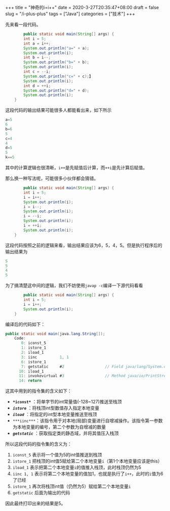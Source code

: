 +++
title = "神奇的i=i++"
date = 2020-3-27T20:35:47+08:00
draft = false
slug = "/i-plus-plus"
tags = ["Java"]
categories = ["技术"]
+++

先来看一段代码。

```java
		public static void main(String[] args) {
        int i = 5;
        int a = i++;
        System.out.println("a=" + a);
        System.out.println(i);
        int b = i--;
        System.out.println("b=" + b);
        System.out.println(i);
        int c = --i;
        System.out.println("c=" + c);】
        System.out.println(i);
        int d = ++i;
        System.out.println("d=" + d);
        System.out.println(i);
    }
```

这段代码的输出结果可能很多人都能看出来，如下所示

```java
a=5
6
b=6
5
c=4
4
d=5
5
k==5
```

其中的计算逻辑也很清晰，`i++`是先赋值后计算，而`++i`是先计算后赋值。

那么换一种写法呢，可能很多小伙伴都会猜错。

```java
		public static void main(String[] args) {
        int i = 5;
        i = i++;
        System.out.println(i);
        i = i--;
        System.out.println(i);
        i = --i;
        System.out.println(i);
        i = ++i;
        System.out.println(i);
    }
```

这段代码按照之前的逻辑来看，输出结果应该为6，5，4，5。但是执行程序后的输出结果为

```java
5
5
4
5
```

为了搞清楚这中间的逻辑，我们不妨使用`javap -c`编译一下源代码看看

```java
		public static void main(String[] args) {
        int i = 5;
        i = i++;
        System.out.println(i);
    }
```

编译后的代码如下：

```java
public static void main(java.lang.String[]);
    Code:
       0: iconst_5 
       1: istore_1
       2: iload_1
       3: iinc          1, 1
       6: istore_1
       7: getstatic     #2                  // Field java/lang/System.out:Ljava/io/PrintStream;
      10: iload_1
      11: invokevirtual #3                  // Method java/io/PrintStream.println:(I)V
      14: return
```

这其中用到的指令集的含义如下：

- **`*iconst*`** ：将单字节的int常量值(-128~127)推送至栈顶
- ***`istore`*** ：将栈顶int型数值存入指定本地变量
- ***`iload`*** ：将指定的int型本地变量推送至栈顶
- `***iinc***`：该指令用于对本地(局部)变量进行自增减操作。该指令第一参数为本地变量的编号，第二个参数为自增减的数量
- ***`getstatic`*** ：获取指定类的静态域，并将其值压入栈顶

所以这段代码的指令集的含义为：

1. `iconst_5` 表示将一个值为5的int值推送到栈顶
2. `istore_1` 把栈顶的int值5赋给第二个本地变量`i`（第1个本地变量应该是this）
3. `iload_1` 表示把第二个本地变量`i`的值推入栈顶，此时栈顶仍然为5
4. `iinc 1, 1` 表示将第二个本地变量的值加1，也就是执行了`i++`，此时的`i`值为6了已经
5. `istore_1` 再次将栈顶int值（仍然为5）赋给第二个本地变量`i`
6. `getstatic` 后面为输出的代码

因此最终打印出来的结果是5。